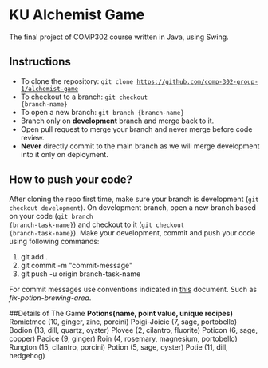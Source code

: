 # KU Alchemist Game
The final project of COMP302 course written in Java, using Swing.

## Instructions
- To clone the repository: <code>git clone https://github.com/comp-302-group-1/alchemist-game</code>
- To checkout to a branch: <code>git checkout {branch-name}</code>
- To open a new branch: <code>git branch {branch-name}</code>
- Branch only on **development** branch and merge back to it.
- Open pull request to merge your branch and never merge before code review.
- **Never** directly commit to the main branch as we will merge development into it only on deployment.

## How to push your code?
After cloning the repo first time, make sure your branch is development (<code>git checkout development</code>). On development branch, open a new branch based on your code (<code>git branch {branch-task-name}</code>) and checkout to it (<code>git checkout {branch-task-name}</code>). Make your development, commit and push your code using following commands:
1. git add .
2. git commit -m "commit-message"
3. git push -u origin branch-task-name

For commit messages use conventions indicated in [this](https://gist.github.com/qoomon/5dfcdf8eec66a051ecd85625518cfd13) document. Such as _fix-potion-brewing-area_. 


##Details of The Game
**Potions(name, point value, unique recipes)**
Romictmce (10, ginger, zinc, porcini)
Poigi-Joicie (7, sage, portobello)
Bodion (13, dill, quartz, oyster)
Plovee (2, cilantro, fluorite) 
Poticon (6, sage, copper) 
Pacice (9,  ginger)
Roin (4, rosemary, magnesium, portobello)
Rungton (15, cilantro, porcini)
Potion (5, sage, oyster)
Potie (11, dill, hedgehog)
